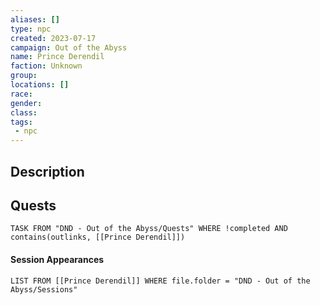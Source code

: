 ```yaml
---
aliases: []
type: npc
created: 2023-07-17
campaign: Out of the Abyss
name: Prince Derendil
faction: Unknown
group:
locations: []
race:
gender:
class:
tags:
 - npc
---
```


## Description

## Quests
```dataview
TASK FROM "DND - Out of the Abyss/Quests" WHERE !completed AND contains(outlinks, [[Prince Derendil]]) 
```

#### Session Appearances
```dataview
LIST FROM [[Prince Derendil]] WHERE file.folder = "DND - Out of the Abyss/Sessions"
```



